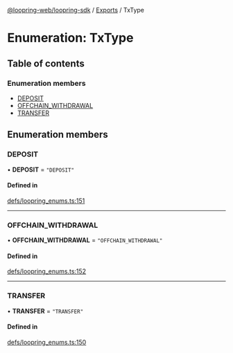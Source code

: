 [@loopring-web/loopring-sdk](../README.md) / [Exports](../modules.md) / TxType

# Enumeration: TxType

## Table of contents

### Enumeration members

- [DEPOSIT](TxType.md#deposit)
- [OFFCHAIN\_WITHDRAWAL](TxType.md#offchain_withdrawal)
- [TRANSFER](TxType.md#transfer)

## Enumeration members

### DEPOSIT

• **DEPOSIT** = `"DEPOSIT"`

#### Defined in

[defs/loopring_enums.ts:151](https://github.com/Loopring/loopring_sdk/blob/427d9da/src/defs/loopring_enums.ts#L151)

___

### OFFCHAIN\_WITHDRAWAL

• **OFFCHAIN\_WITHDRAWAL** = `"OFFCHAIN_WITHDRAWAL"`

#### Defined in

[defs/loopring_enums.ts:152](https://github.com/Loopring/loopring_sdk/blob/427d9da/src/defs/loopring_enums.ts#L152)

___

### TRANSFER

• **TRANSFER** = `"TRANSFER"`

#### Defined in

[defs/loopring_enums.ts:150](https://github.com/Loopring/loopring_sdk/blob/427d9da/src/defs/loopring_enums.ts#L150)
